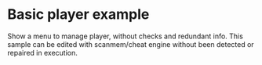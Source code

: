 # Basic player example

Show a menu to manage player, without checks and redundant info. This sample can be edited with scanmem/cheat engine without been detected or repaired in execution.
